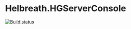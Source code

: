 # Helbreath.HGServerConsole

[![Build status](https://ci.appveyor.com/api/projects/status/querv6uccr7fhv4i/branch/master?svg=true)](https://ci.appveyor.com/project/pawelsawicz/helbreath-hgserverconsole/branch/master)
